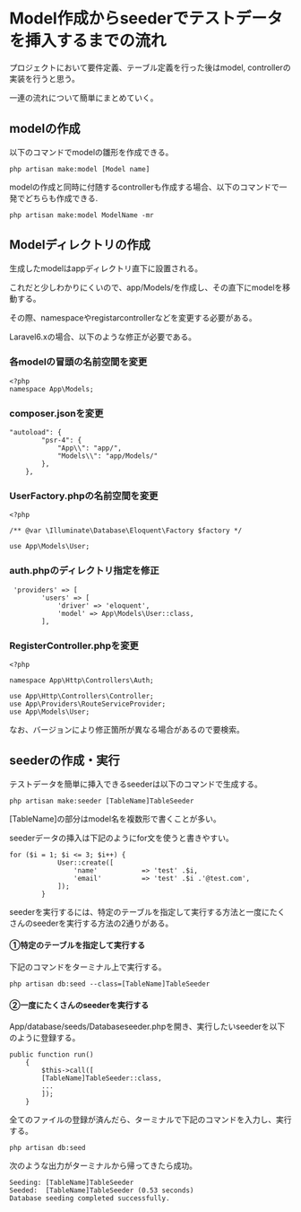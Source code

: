 # Model作成からseederでテストデータを挿入するまでの流れ

プロジェクトにおいて要件定義、テーブル定義を行った後はmodel, controllerの実装を行うと思う。

一連の流れについて簡単にまとめていく。



## modelの作成

以下のコマンドでmodelの雛形を作成できる。

```
php artisan make:model [Model name]
```



modelの作成と同時に付随するcontrollerも作成する場合、以下のコマンドで一発でどちらも作成できる.

```
php artisan make:model ModelName -mr
```



## Modelディレクトリの作成

生成したmodelはappディレクトリ直下に設置される。

これだと少しわかりにくいので、app/Models/を作成し、その直下にmodelを移動する。

その際、namespaceやregistarcontrollerなどを変更する必要がある。

Laravel6.xの場合、以下のような修正が必要である。



### 各modelの冒頭の名前空間を変更

```各modelの冒頭
<?php
namespace App\Models;
```



### composer.jsonを変更

```
"autoload": {
        "psr-4": {
            "App\\": "app/",
            "Models\\": "app/Models/"
        },
    },
```



### UserFactory.phpの名前空間を変更

```/database/factories/UserFactory.php
<?php

/** @var \Illuminate\Database\Eloquent\Factory $factory */

use App\Models\User;
```



### auth.phpのディレクトリ指定を修正

```/config/auth.php
 'providers' => [
        'users' => [
            'driver' => 'eloquent',
            'model' => App\Models\User::class,
        ],
```



### RegisterController.phpを変更

```
<?php

namespace App\Http\Controllers\Auth;

use App\Http\Controllers\Controller;
use App\Providers\RouteServiceProvider;
use App\Models\User;
```



なお、バージョンにより修正箇所が異なる場合があるので要検索。



## seederの作成・実行

テストデータを簡単に挿入できるseederは以下のコマンドで生成する。

```
php artisan make:seeder [TableName]TableSeeder
```



[TableName]の部分はmodel名を複数形で書くことが多い。

seederデータの挿入は下記のようにfor文を使うと書きやすい。

```
for ($i = 1; $i <= 3; $i++) {
            User::create([
                'name'           => 'test' .$i,
                'email'          => 'test' .$i .'@test.com',
            ]);
        }
```



seederを実行するには、特定のテーブルを指定して実行する方法と一度にたくさんのseederを実行する方法の2通りがある。



#### ①特定のテーブルを指定して実行する

下記のコマンドをターミナル上で実行する。

```
php artisan db:seed --class=[TableName]TableSeeder
```



#### ②一度にたくさんのseederを実行する

App/database/seeds/Databaseseeder.phpを開き、実行したいseederを以下のように登録する。

```
public function run()
    {
        $this->call([
        [TableName]TableSeeder::class,
        ...
        ]);
    }
```



全てのファイルの登録が済んだら、ターミナルで下記のコマンドを入力し、実行する。

```
php artisan db:seed
```



次のような出力がターミナルから帰ってきたら成功。

```
Seeding: [TableName]TableSeeder
Seeded:  [TableName]TableSeeder (0.53 seconds)
Database seeding completed successfully.
```

